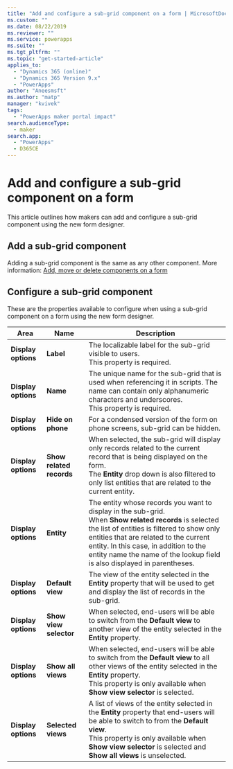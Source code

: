 ```yaml
---
title: "Add and configure a sub-grid component on a form | MicrosoftDocs"
ms.custom: ""
ms.date: 08/22/2019
ms.reviewer: ""
ms.service: powerapps
ms.suite: ""
ms.tgt_pltfrm: ""
ms.topic: "get-started-article"
applies_to: 
  - "Dynamics 365 (online)"
  - "Dynamics 365 Version 9.x"
  - "PowerApps"
author: "Aneesmsft"
ms.author: "matp"
manager: "kvivek"
tags: 
  - "PowerApps maker portal impact"
search.audienceType: 
  - maker
search.app: 
  - "PowerApps"
  - D365CE
---
```


# Add and configure a sub-grid component on a form  
This article outlines how makers can add and configure a sub-grid component using the new form designer.

## Add a sub-grid component
Adding a sub-grid component is the same as any other component. More information: [Add, move or delete components on a form](add-move-or-delete-components-on-form.md)

## Configure a sub-grid component
These are the properties available to configure when using a sub-grid component on a form using the new form designer.

|Area   |Name  |Description  |
|---------|---------|---------|
| **Display options** | **Label** | The localizable label for the sub-grid visible to users. <br /> This property is required.|
| **Display options** |  **Name** |  The unique name for the sub-grid that is used when referencing it in scripts. The name can contain only alphanumeric characters and underscores. <br />This property is required. |
| **Display options** | **Hide on phone** |  For a condensed version of the form on phone screens, sub-grid can be hidden. |
| **Display options** | **Show related records** |  When selected, the sub-grid will display only records related to the current record that is being displayed on the form. <br />The **Entity** drop down is also filtered to only list entities that are related to the current entity. |
| **Display options** | **Entity** |  The entity whose records you want to display in the sub-grid. <br />When **Show related records** is selected the list of entities is filtered to show only entities that are related to the current entity. In this case, in addition to the entity name the name of the lookup field is also displayed in parentheses. |
| **Display options** | **Default view** |  The view of the entity selected in the **Entity** property that will be used to get and display the list of records in the sub-grid. |
| **Display options** | **Show view selector** |  When selected, end-users will be able to switch from the **Default view** to another view of the entity selected in the **Entity** property. |
| **Display options** | **Show all views** |  When selected, end-users will be able to switch from the **Default view** to all other views of the entity selected in the **Entity** property. <br />This property is only available when **Show view selector** is selected. |
| **Display options** | **Selected views** |  A list of views of the entity selected in the **Entity** property that end-users will be able to switch to from the **Default view**. <br />This property is only available when **Show view selector** is selected and **Show all views** is unselected. |
